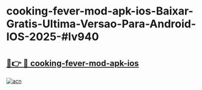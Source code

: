 # cooking-fever-mod-apk-ios-Baixar-Gratis-Ultima-Versao-Para-Android-IOS-2025-#lv940

# <h2><a href="https://ainizakaria.my?title=cooking-fever-mod-apk-ios&ref=22M">🔗👉 🔴 cooking-fever-mod-apk-ios</a></h2>

[![acn](https://github.com/user-attachments/assets/0f9c940e-d8b0-45ae-aac7-cd30a18b3e1c)](https://ainizakaria.my?title=cooking-fever-mod-apk-ios&ref=22M)

